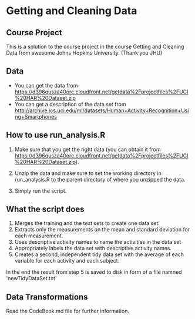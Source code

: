 # Getting and Cleaning Data

## Course Project
This is a solution to the course project in the course Getting and Cleaning Data from awesome Johns Hopkins University. (Thank you JHU)

## Data

* You can get the data from https://d396qusza40orc.cloudfront.net/getdata%2Fprojectfiles%2FUCI%20HAR%20Dataset.zip
* You can get a description of the data set from http://archive.ics.uci.edu/ml/datasets/Human+Activity+Recognition+Using+Smartphones

## How to use run_analysis.R

1. Make sure that you get the right data (you can obtain it from https://d396qusza40orc.cloudfront.net/getdata%2Fprojectfiles%2FUCI%20HAR%20Dataset.zip).

2. Unzip the data and make sure to set the working directory in run_analysis.R to the parent directory of where
you unzipped the data.

3. Simply run the script.


## What the script does
1. Merges the training and the test sets to create one data set.
2. Extracts only the measurements on the mean and standard deviation for each measurement.
3. Uses descriptive activity names to name the activities in the data set
4. Appropriately labels the data set with descriptive activity names.
5. Creates a second, independent tidy data set with the average of each variable for each activity and each subject.

In the end the result from step 5 is saved to disk in form of a file namned 'newTidyDataSet.txt'

## Data Transformations
Read the CodeBook.md file for further information.
